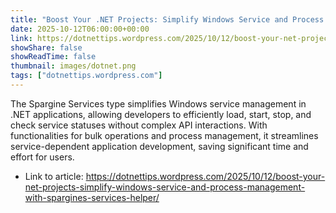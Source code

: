 ```yaml
---
title: "Boost Your .NET Projects: Simplify Windows Service and Process Management with Spargine’s Services Helper"
date: 2025-10-12T06:00:00+00:00
link: https://dotnettips.wordpress.com/2025/10/12/boost-your-net-projects-simplify-windows-service-and-process-management-with-spargines-services-helper/
showShare: false
showReadTime: false
thumbnail: images/dotnet.png
tags: ["dotnettips.wordpress.com"]
---
```

The Spargine Services type simplifies Windows service management in .NET applications, allowing developers to efficiently load, start, stop, and check service statuses without complex API interactions. With functionalities for bulk operations and process management, it streamlines service-dependent application development, saving significant time and effort for users.

- Link to article: https://dotnettips.wordpress.com/2025/10/12/boost-your-net-projects-simplify-windows-service-and-process-management-with-spargines-services-helper/
